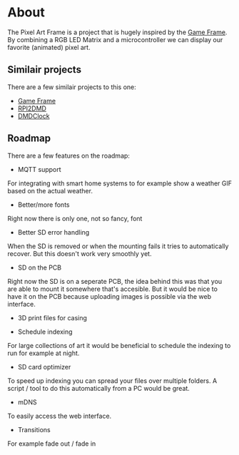 # About

The Pixel Art Frame is a project that is hugely inspired by the [Game Frame](https://www.kickstarter.com/projects/jerware/game-frame-the-art-of-pixels).
By combining a RGB LED Matrix and a microcontroller we can display our favorite (animated) pixel art. 


## Similair projects
There are a few similair projects to this one:

- [Game Frame](https://www.kickstarter.com/projects/jerware/game-frame-the-art-of-pixels)
- [RPI2DMD](https://www.neo-arcadia.com/forum/viewtopic.php?t=66819)
- [DMDClock](https://gitlab.com/modernhackerspace/dmdclock)

## Roadmap

There are a few features on the roadmap:

- MQTT support

For integrating with smart home systems to for example show a weather GIF based on the actual weather.

- Better/more fonts

Right now there is only one, not so fancy, font

- Better SD error handling

When the SD is removed or when the mounting fails it tries to automatically recover. 
But this doesn't work very smoothly yet.

- SD on the PCB

Right now the SD is on a seperate PCB, the idea behind this was that you are able to mount it somewhere that's accesible.
But it would be nice to have it on the PCB because uploading images is possible via the web interface.

- 3D print files for casing

- Schedule indexing

For large collections of art it would be beneficial to schedule the indexing to run for example at night.

- SD card optimizer

To speed up indexing you can spread your files over multiple folders. 
A script / tool to do this automatically from a PC would be great.

- mDNS

To easily access the web interface.

- Transitions

For example fade out / fade in